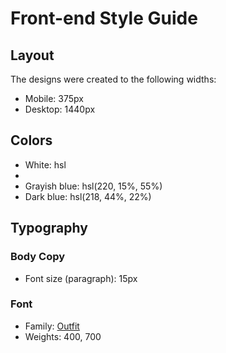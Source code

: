 # Front-end Style Guide

## Layout

The designs were created to the following widths:

- Mobile: 375px
- Desktop: 1440px

## Colors

- White: hsl 
- 
- Grayish blue: hsl(220, 15%, 55%)
- Dark blue: hsl(218, 44%, 22%)

## Typography

### Body Copy

- Font size (paragraph): 15px

### Font

- Family: [Outfit](https://fonts.google.com/specimen/Outfit)
- Weights: 400, 700
